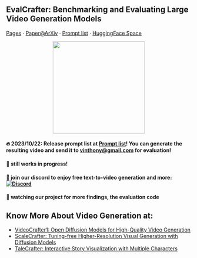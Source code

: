## EvalCrafter: Benchmarking and Evaluating Large Video Generation Models
[Pages](http://evalcrafter.github.io) · [Paper@ArXiv](https://arxiv.org/abs/2310.11440) · [Prompt list](https://github.com/evalcrafter/EvalCrafter/blob/master/evalcrafter_prompt.txt) · [HuggingFace Space](https://huggingface.co/spaces/AILab-CVC/EvalCrafter)

<div style='text-align:center'>
<img src="https://github.com/evalcrafter/evalcrafter/assets/4397546/818c9b0d-35ac-4edf-aafc-ae17e92c6da5"  width="250"  />
</div>

#### 🔥 2023/10/22: Release prompt list at  [Prompt list](https://github.com/evalcrafter/EvalCrafter/blob/master/evalcrafter_prompt.txt)! You can generate the resulting video and send it to vinthony@gmail.com for evaluation!

#### 🚧 still works in progress!

#### 🔆 join our discord to enjoy free text-to-video generation and more: [![Discord](https://dcbadge.vercel.app/api/server/rrayYqZ4tf?style=flat)](https://discord.gg/rrayYqZ4tf)

#### 🔆 watching our project for more findings, the evaluation code


## Know More About Video Generation at:

- [VideoCrafter1: Open Diffusion Models for High-Quality Video Generation](https://github.com/AILab-CVC/VideoCrafter)
- [ScaleCrafter: Tuning-free Higher-Resolution Visual Generation with Diffusion Models](https://github.com/YingqingHe/ScaleCrafter)
- [TaleCrafter: Interactive Story Visualization with Multiple Characters](https://github.com/AILab-CVC/TaleCrafter)
